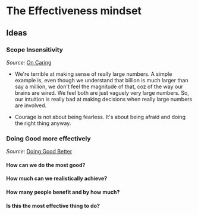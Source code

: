 # The Effectiveness mindset

## Ideas

### Scope Insensitivity

*Source:* [On Caring](http://mindingourway.com/on-caring/)

* We're terrible at making sense of really large numbers. A simple example is, even though we understand that billion is much larger than say a million, we don't feel the magnitude of that, coz of the way our brains are wired. We feel both are just vaguely very large numbers. So, our intuition is really bad at making decisions when really large numbers are involved.

* Courage is not about being fearless. It's about being afraid and doing the right thing anyway.

### Doing Good more effectively

*Source*: [Doing Good Better](https://bit.ly/3fNWtzB)
#### How can we do the most good?

#### How much can we realistically achieve?

#### How many people benefit and by how much?

#### Is this the most effective thing to do?
